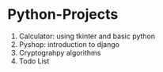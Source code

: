# Python-Projects
1. Calculator: using tkinter and basic python
2. Pyshop: introduction to django
3. Cryptograhpy algorithms
4. Todo List
